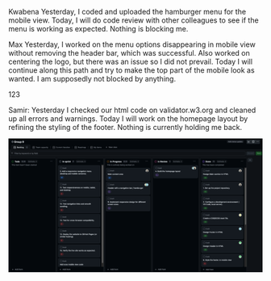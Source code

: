 Kwabena
Yesterday, I coded and uploaded the hamburger menu for the mobile view.
Today, I will do code review with other colleagues to see if the menu is working as expected.
Nothing is blocking me.

Max
Yesterday, I worked on the menu options disappearing in mobile view without removing the header bar, which was successful.
Also worked on centering the logo, but there was an issue so I did not prevail.
Today I will continue along this path and try to make the top part of the mobile look as wanted.
I am supposedly not blocked by anything.

123

Samir:
Yesterday I checked our html code on validator.w3.org and cleaned up all errors and warnings.
Today I will work on the homepage layout by refining the styling of the footer.
Nothing is currently holding me back.


![alt text](<Screenshot 2024-12-01 at 22.29.24.png>)
